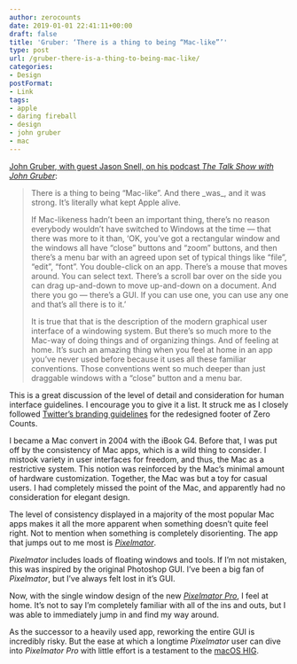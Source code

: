```yaml
---
author: zerocounts
date: 2019-01-01 22:41:11+00:00
draft: false
title: 'Gruber: ‘There is a thing to being “Mac-like”’'
type: post
url: /gruber-there-is-a-thing-to-being-mac-like/
categories:
- Design
postFormat:
- Link
tags:
- apple
- daring fireball
- design
- john gruber
- mac
---
```


[John Gruber, with guest Jason Snell, on his podcast ](https://daringfireball.net/thetalkshow/2018/12/24/ep-238)[_The Talk Show with John Gruber_](https://daringfireball.net/thetalkshow/2018/12/24/ep-238):



<blockquote>There is a thing to being “Mac-like”. And there _was_, and it was strong. It’s literally what kept Apple alive.

If Mac-likeness hadn’t been an important thing, there’s no reason everybody wouldn’t have switched to Windows at the time — that there was more to it than, ‘OK, you’ve got a rectangular window and the windows all have “close” buttons and “zoom” buttons, and then there’s a menu bar with an agreed upon set of typical things like “file”, “edit”, “font”. You double-click on an app. There’s a mouse that moves around. You can select text. There’s a scroll bar over on the side you can drag up-and-down to move up-and-down on a document. And there you go — there’s a GUI. If you can use one, you can use any one and that’s all there is to it.’

It is true that that is the description of the modern graphical user interface of a windowing system. But there’s so much more to the Mac-way of doing things and of organizing things. And of feeling at home. It’s such an amazing thing when you feel at home in an app you’ve never used before because it uses all these familiar conventions. Those conventions went so much deeper than just draggable windows with a “close” button and a menu bar.

</blockquote>



This is a great discussion of the level of detail and consideration for human interface guidelines. I encourage you to give it a list. It struck me as I closely followed [Twitter’s branding guidelines](https://about.twitter.com/en_us/company/brand-resources.html) for the redesigned footer of Zero Counts.

I became a Mac convert in 2004 with the iBook G4. Before that, I was put off by the consistency of Mac apps, which is a wild thing to consider. I mistook variety in user interfaces for freedom, and thus, the Mac as a restrictive system. This notion was reinforced by the Mac’s minimal amount of hardware customization. Together, the Mac was but a toy for casual users. I had completely missed the point of the Mac, and apparently had no consideration for elegant design.

The level of consistency displayed in a majority of the most popular Mac apps makes it all the more apparent when something doesn’t quite feel right. Not to mention when something is completely disorienting. The app that jumps out to me most is _[Pixelmator](https://www.pixelmator.com/mac/)_.

_Pixelmator_ includes loads of floating windows and tools. If I’m not mistaken, this was inspired by the original Photoshop GUI. I’ve been a big fan of _Pixelmator_, but I’ve always felt lost in it’s GUI.

Now, with the single window design of the new _[Pixelmator Pro](https://www.pixelmator.com/pro/)_, I feel at home. It’s not to say I’m completely familiar with all of the ins and outs, but I was able to immediately jump in and find my way around.

As the successor to a heavily used app, reworking the entire GUI is incredibly risky. But the ease at which a longtime _Pixelmator_ user can dive into _Pixelmator Pro_ with little effort is a testament to the [macOS HIG](https://developer.apple.com/design/human-interface-guidelines/macos/overview/themes/).
